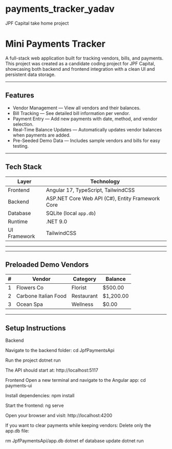 # payments_tracker_yadav
JPF Capital take home project

# Mini Payments Tracker

A full-stack web application built for tracking vendors, bills, and payments.  
This project was created as a candidate coding project for JPF Capital, showcasing both backend and frontend integration with a clean UI and persistent data storage.

---

##  Features

- Vendor Management — View all vendors and their balances.
- Bill Tracking — See detailed bill information per vendor.
- Payment Entry — Add new payments with date, method, and vendor selection.
- Real-Time Balance Updates — Automatically updates vendor balances when payments are added.
- Pre-Seeded Demo Data — Includes sample vendors and bills for easy testing.

---

## Tech Stack

| Layer | Technology |
|-------|-------------|
|Frontend | Angular 17, TypeScript, TailwindCSS |
| Backend | ASP.NET Core Web API (C#), Entity Framework Core |
| Database | SQLite (local `app.db`) |
| Runtime | .NET 9.0 |
| UI Framework | TailwindCSS |

---

---

## Preloaded Demo Vendors


| # | Vendor | Category | Balance |
|---|--------|-----------|----------|
| 1 | Flowers Co | Florist | \$500.00 |
| 2 | Carbone Italian Food | Restaurant | \$1,200.00 |
| 3 | Ocean Spa | Wellness | \$0.00 |

---

## Setup Instructions
Backend 

Navigate to the backend folder:
cd JpfPaymentsApi

Run the project
dotnet run

The API should start at: 
http://localhost:5117


Frontend 
Open a new terminal and navigate to the Angular app:
cd payments-ui

Install dependencies:
npm install

Start the frontend:
ng serve

Open your browser and visit:
http://localhost:4200


If you want to clear payments while keeping vendors:
Delete only the app.db file:

rm JpfPaymentsApi/app.db
dotnet ef database update
dotnet run

